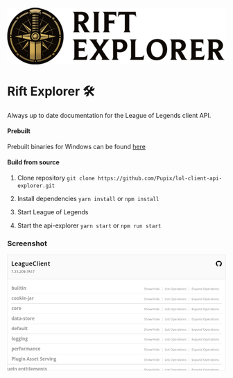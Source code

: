 ![Rift Explorer logo](assets/logo.png?raw=true)

# Rift Explorer 🛠

Always up to date documentation for the League of Legends client API.

#### Prebuilt

Prebuilt binaries for Windows can be found [here](https://github.com/Pupix/rift-explorer/releases)

#### Build from source

1. Clone repository
`git clone https://github.com/Pupix/lol-client-api-explorer.git`

2. Install dependencies
`yarn install` or `npm install`

3. Start League of Legends

4. Start the api-explorer
`yarn start` or `npm run start`

### Screenshot

![Client screenshot](assets/screenshot.png?raw=true)
